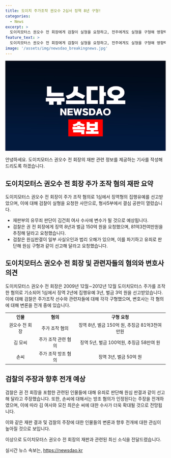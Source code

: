 ```yaml
---
title: 도이치 주가조작 권오수 2심서 징역 8년 구형!
categories:
  - News
excerpt: >
  도이치모터스 권오수 전 회장에게 검찰이 실형을 요청하고, 전주에게도 실형을 구형해 영향력이 큰 김건희 여사와 관련된 수사에도 변수가 될 것으로 보입니다. 권 전 회장은 주가 조작과 관련, 검찰이 징역 8년과 벌금 150억 원을 요청하였으며, 주가조작 선수들에게도 각각 유죄 판결과 벌금이 내려졌습니다. 전주 손씨의 경우 방조 혐의로 징역 3년과 벌금 50억 원이 요청되었습니다. 관련하여 김 여사와 최은순 씨의 추가 수사 가능성이 제기됩니다.
feature_text: >
  도이치모터스 권오수 전 회장에게 검찰이 실형을 요청하고, 전주에게도 실형을 구형해 영향력이 큰 김건희 여사와 관련된 수사에도 변수가 될 것으로 보입니다. 권 전 회장은 주가 조작과 관련, 검찰이 징역 8년과 벌금 150억 원을 요청하였으며, 주가조작 선수들에게도 각각 유죄 판결과 벌금이 내려졌습니다. 전주 손씨의 경우 방조 혐의로 징역 3년과 벌금 50억 원이 요청되었습니다. 관련하여 김 여사와 최은순 씨의 추가 수사 가능성이 제기됩니다.
image: '/assets/img/newsdao_breakingnews.jpg'
---
```


<p><img src="/assets/img/newsdao_breakingnews.jpg" alt="bookingtag 속보" /></p>

<p>안녕하세요. 도이치모터스 권오수 전 회장의 재판 관련 정보를 제공하는 기사를 작성해드리도록 하겠습니다.</p>

<h2 data-ke-size="size26">도이치모터스 권오수 전 회장 주가 조작 혐의 재판 요약</h2>

<p>도이치모터스 권오수 전 회장이 주가 조작 혐의로 1심에서 징역형의 집행유예를 선고받았으며, 이에 대해 검찰이 실형을 요청한 사안으로, 형사5부에서 결심 공판이 열렸습니다.</p>

<ul>
  <li>재판부의 유무죄 판단이 김건희 여사 수사에 변수가 될 것으로 예상됩니다.</li>
  <li>검찰은 권 전 회장에게 징역 8년과 벌금 150억 원을 요청했으며, 81억3천여만원을 추징해 달라고 요청했습니다.</li>
  <li>검찰은 원심판결이 일부 사실오인과 법리 오해가 있으며, 이를 파기하고 유죄로 판단해 원심 구형과 같이 선고해 달라고 요청했습니다.</li>
</ul>

<p data-ke-size="size16"></p>

<h2 data-ke-size="size26">도이치모터스 권오수 전 회장 및 관련자들의 혐의와 변호사 의견</h2>

<p>도이치모터스 권오수 전 회장은 2009년 12월∼2012년 12월 도이치모터스 주가를 조작한 혐의로 기소되어 1심에서 징역 2년에 집행유예 3년, 벌금 3억 원을 선고받았습니다. 이에 대해 검찰은 주가조작 선수와 관련자들에 대해 각각 구형했으며, 변호사는 각 혐의에 대해 변론을 전개 중에 있습니다.</p>

<table>
  <tr>
    <td style="text-align: center; height: 17px;"><b>인물</b></td>
    <td style="text-align: center; height: 17px;"><b>혐의</b></td>
    <td style="text-align: center; height: 17px;"><b>구형 요청</b></td>
  </tr>
  <tr>
    <td style="text-align: center; height: 17px;">권오수 전 회장</td>
    <td style="text-align: center; height: 17px;">주가 조작 혐의</td>
    <td style="text-align: center; height: 17px;">징역 8년, 벌금 150억 원, 추징금 81억3천여만원</td>
  </tr>
  <tr>
    <td style="text-align: center; height: 17px;">김 모씨</td>
    <td style="text-align: center; height: 17px;">주가 조작 관련 혐의</td>
    <td style="text-align: center; height: 17px;">징역 5년, 벌금 100억원, 추징금 58만여 원</td>
  </tr>
  <tr>
    <td style="text-align: center; height: 17px;">손씨</td>
    <td style="text-align: center; height: 17px;">주가 조작 방조 혐의</td>
    <td style="text-align: center; height: 17px;">징역 3년, 벌금 50억 원</td>
  </tr>
</table>

<p data-ke-size="size16"></p>

<h2 data-ke-size="size26">검찰의 주장과 향후 전개 예상</h2>

<p>검찰은 권 전 회장을 포함한 관련된 인물들에 대해 유죄로 판단해 원심 판결과 같이 선고해 달라고 주장했습니다. 또한, 손씨에 대해서는 방조 혐의가 인정된다는 주장을 전개하였으며, 이에 따라 김 여사와 모친 최은순 씨에 대한 수사가 더욱 확대될 것으로 전망됩니다.</p>

<p>이와 같은 재판 결과 및 검찰의 주장에 대한 인물들의 변론과 향후 전개에 대한 관심이 높아질 것으로 보입니다.</p>

<p>이상으로 도이치모터스 권오수 전 회장의 재판과 관련된 최신 소식을 전달드렸습니다.</p>
실시간 뉴스 속보는, <a href="https://newsdao.kr" rel="dofollow">https://newsdao.kr</a>


